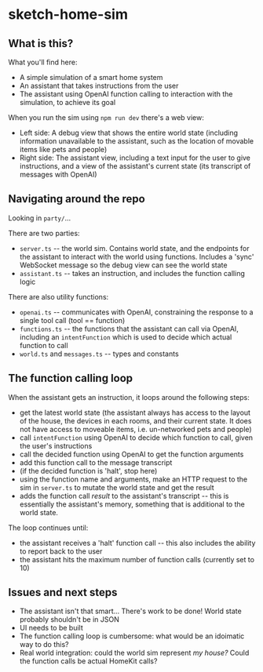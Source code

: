 # sketch-home-sim

## What is this?

What you'll find here:

- A simple simulation of a smart home system
- An assistant that takes instructions from the user
- The assistant using OpenAI function calling to interaction with the simulation, to achieve its goal

When you run the sim using `npm run dev` there's a web view:

- Left side: A debug view that shows the entire world state (including information unavailable to the assistant, such as the location of movable items like pets and people)
- Right side: The assistant view, including a text input for the user to give instructions, and a view of the assistant's current state (its transcript of messages with OpenAI)

## Navigating around the repo

Looking in `party/`...

There are two parties:

- `server.ts` -- the world sim. Contains world state, and the endpoints for the assistant to interact with the world using functions. Includes a 'sync' WebSocket message so the debug view can see the world state
- `assistant.ts` -- takes an instruction, and includes the function calling logic

There are also utility functions:

- `openai.ts` -- communicates with OpenAI, constraining the response to a single tool call (tool == function)
- `functions.ts` -- the functions that the assistant can call via OpenAI, including an `intentFunction` which is used to decide which actual function to call
- `world.ts` and `messages.ts` -- types and constants

## The function calling loop

When the assistant gets an instruction, it loops around the following steps:

- get the latest world state (the assistant always has access to the layout of the house, the devices in each rooms, and their current state. It does not have access to moveable items, i.e. un-networked pets and people)
- call `intentFunction` using OpenAI to decide which function to call, given the user's instructions
- call the decided function using OpenAI to get the function arguments
- add this function call to the message transcript
- (if the decided function is 'halt', stop here)
- using the function name and arguments, make an HTTP request to the sim in `server.ts` to mutate the world state and get the result
- adds the function call _result_ to the assistant's transcript -- this is essentially the assistant's memory, something that is additional to the world state.

The loop continues until:

- the assistant receives a 'halt' function call -- this also includes the ability to report back to the user
- the assistant hits the maximum number of function calls (currently set to 10)

## Issues and next steps

- The assistant isn't that smart... There's work to be done! World state probably shouldn't be in JSON
- UI needs to be built
- The function calling loop is cumbersome: what would be an idoimatic way to do this?
- Real world integration: could the world sim represent _my house?_ Could the function calls be actual HomeKit calls?
